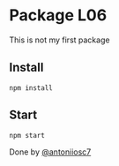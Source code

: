 # Package L06
This is not my first package

## Install
```
npm install
```

## Start
```
npm start
```

Done by [@antoniiosc7](www.us.es)


